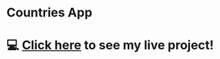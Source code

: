 # Countries App

# :computer: [Click here](https://murmuring-river-76090.herokuapp.com/) to see my live project!
